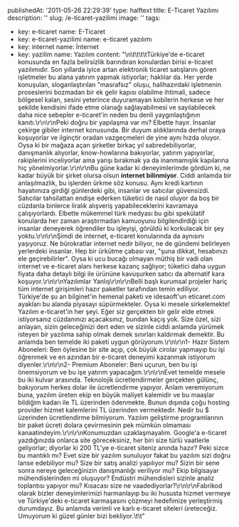 publishedAt: '2011-05-26 22:29:39'
type: halftext
title: E-Ticaret Yazılımı
description: ''
slug: /e-ticaret-yazilimi
image: ''
tags:
  - key: e-ticaret
    name: E-Ticaret
  - key: e-ticaret-yazilimi
    name: e-ticaret yazılımı
  - key: internet
    name: İnternet
  - key: yazilim
    name: Yazılım
content: "\n\t\t\t\tTürkiye'de e-ticaret konusunda en fazla belirsizlik barındıran konulardan birisi e-ticaret yazılımıdır. Son yıllarda iyice artan elektronik ticaret satışlarını gören işletmeler bu alana yatırım yapmak istiyorlar; haklılar da. Her yerde konuşulan, sloganlaştırılan \"masrafsız\" oluşu, halihazırdaki işletmenin proseslerini bozmadan bir ek gelir kapısı olabilme ihtimali, sadece bölgesel kalan, sesini yeterince duyuramayan kobilerin herkese ve her şekilde kendisini ifade etme olanağı sağlayabilmesi ve sayılabilecek daha nice sebepler e-ticaret'in neden bu denli yaygınlaştığının kanıtı.\r\n\r\nPeki doğru bir yapılaşma var mı? Elbette hayır. İnsanlar çekirge gibiler internet konusunda. Bir duyum aldıklarında derhal oraya koşuyorlar ve ilginçtir oradan vazgeçmeleri de yine aynı hızda oluyor. Oysa ki bir mağaza açan şirketler birkaç yıl sabredebiliyorlar, danışmanlık alıyorlar, know-howlarına bakıyorlar, yatırım yapıyorlar, rakiplerini inceliyorlar ama yarışı bırakmak ya da inanmamışlık kapılarına hiç yönelmiyorlar.\r\n\r\nBu güne kadar ki deneyimlerimde gördüm ki, ne kadar büyük bir şirket olursa olsun <strong>internet bilinmiyor</strong>. Ciddi anlamda bir anlaşılmazlık, bu işlerden ürkme söz konusu. Aynı kredi kartının hayatımıza girdiği günlerdeki gibi, insanlar ve satıcılar güvensizdi. Satıcılar tahsilattan endişe ederken tüketici de nasıl oluyor da boş bir cüzdanla binlerce liralık alışveriş yapabileceklerini kavramaya çalışıyorlardı. Elbette mükemmel türk medyası bu gibi spekülatif konularda her zaman araştırmadan kamuoyunu bilgilendirdiği için insanlar deneyerek öğrendiler bu işleyişi, görüldü ki korkulacak bir şey yoktu.\r\n\r\nŞimdi de internet, e-ticaret konularında da aynısını yaşıyoruz. Ne bürokratlar internet nedir biliyor, ne de gündemi belirleyen yerlerdeki insanlar. Hep bir ürkütme çabası var, \"şuna dikkat, hesabınızı ele geçirebilirler\". Oysa ki ucu bucağı olmayan müthiş bir vadi olan internet ve e-ticaret alanı herkese kazanç sağlıyor; tüketici daha uygun fiyata daha detaylı bilgi ile ürününe kavuşurken satıcı da alternatif kara koşuyor.\r\n\r\nYazılımlar Yanlış\r\n\r\nBelli başlı kurumsal projeler hariç tüm internet girişimleri hazır paketler tarafından temin ediliyor. Türkiye'de şu an bilginet'in hemenal paketi ve idesaoft'un eticaret.com ayakları bu alanda piyasayı süpürmekteler. Oysa ki mesele sirkelemekte! Yazılım e-ticaret'in her şeyi. Eğer siz gerçekten bir gelir elde etmek istiyorsanız cüzdanınızı açacaksınız, bundan kaçış yok. Size özel, sizi anlayan, sizin geleceğinizi dert eden ve sizinle ciddi anlamda yürümek isteyen bir yazılıma sahip olmak demek sınırları kaldırmak demektir. Bu anlamda ben temelde iki paketi uygun görüyorum.\r\n\r\n1- Hazır Sistem Aboneleri: Ben öylesine bir site açıp, çok büyük cirolar yapmayıp bu işi öğrenmek ve en azından bir e-ticaret deneyimi kazanmak istiyorum diyenler.\r\n\r\n2- Premium Aboneler: Beni uçurun, ben bu işi önemsiyorum ve bu işe yatırım yapacağım.\r\n\r\nEvet temelde mesele bu iki kulvar arasında. Teknolojik ücretlendirmeler gerçekten gülünç, bakıyorum herkes dolar ile ücretlendirme yapıyor. Anlam veremiyorum buna, yazılım üreten ekip en büyük maliyet kalemidir ve bu maaşlar bildiğim kadarı ile TL üzerinden ödenmekte. Bunun dışında çoğu hosting provider hizmet kalemlerini TL üzerinden vermektedir. Nedir bu $ üzerinden ücretlendirme bilmiyorum. Yazılım geliştirme programlarının bir paket ücreti dolara çevirmesinin pek mümkün olmaması kanaatindeyim.\r\n\r\nKonumuzdan uzaklaşmayalım. Google'a e-ticaret yazdığınızda onlarca site göreceksiniz, her biri size türlü vaatlerle geliyorlar; diyorlar ki 200 TL'ye e-ticaret siteniz anında hazır? Peki sizce bu mantıklı mı? Evet size bir yazılım sunuluyor fakat bu yazılım sizi doğru lanse edebiliyor mu? Size bir satış analizi yapılıyor mu? Sizin bir sene sonra nereye geleceğinizin danışmanlığı veriliyor mu? Ekip bilgisayar mühendislerinden mi oluşuyor? Endüstri mühendisleri sizinle analiz toplantısı yapıyor mu? Kısacası size ne vaadediyorlar?\r\n\r\nFabrikod olarak bizler deneyimlerimizi harmanlayıp bu iki hususta hizmet vermeye ve Türkiye'deki e-ticaret karmaşasını çözmeyi hedefimize yerleştirmiş durumdayız. Bu anlamda verimli ve karlı e-ticaret siteleri üreteceğiz. Umuyorum ki güzel günler bizi bekliyor.\t\t"
